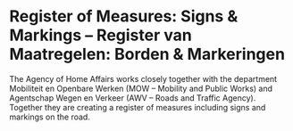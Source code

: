 # Register of Measures: Signs & Markings – Register van Maatregelen: Borden & Markeringen

The Agency of Home Affairs works closely together with the department Mobiliteit en Openbare Werken \(MOW – Mobility and Public Works\) and Agentschap Wegen en Verkeer \(AWV – Roads and Traffic Agency\). Together they are creating a register of measures including signs and markings on the road.



